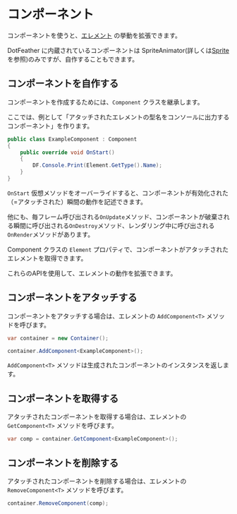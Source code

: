 # コンポーネント

コンポーネントを使うと、[エレメント](elements/index.md) の挙動を拡張できます。

DotFeather に内蔵されているコンポーネントは SpriteAnimator(詳しくは[Sprite](elements/sprite.md)を参照)のみですが、自作することもできます。

## コンポーネントを自作する

コンポーネントを作成するためには、`Component` クラスを継承します。

ここでは、例として「アタッチされたエレメントの型名をコンソールに出力するコンポーネント」を作ります。

```cs
public class ExampleComponent : Component
{
	public override void OnStart()
	{
		DF.Console.Print(Element.GetType().Name);
	}
}
```

`OnStart` 仮想メソッドをオーバーライドすると、コンポーネントが有効化された（=アタッチされた）瞬間の動作を記述できます。

他にも、毎フレーム呼び出される`OnUpdate`メソッド、コンポーネントが破棄される瞬間に呼び出される`OnDestroy`メソッド、レンダリング中に呼び出される`OnRender`メソッドがあります。

Component クラスの `Element` プロパティで、コンポーネントがアタッチされたエレメントを取得できます。

これらのAPIを使用して、エレメントの動作を拡張できます。

## コンポーネントをアタッチする

コンポーネントをアタッチする場合は、エレメントの `AddComponent<T>` メソッドを呼びます。

```cs
var container = new Container();

container.AddComponent<ExampleComponent>();
```

`AddComponent<T>` メソッドは生成されたコンポーネントのインスタンスを返します。

## コンポーネントを取得する

アタッチされたコンポーネントを取得する場合は、エレメントの `GetComponent<T>` メソッドを呼びます。

```cs
var comp = container.GetComponent<ExampleComponent>();
```


## コンポーネントを削除する

アタッチされたコンポーネントを削除する場合は、エレメントの `RemoveComponent<T>` メソッドを呼びます。

```cs
container.RemoveComponent(comp);
```
